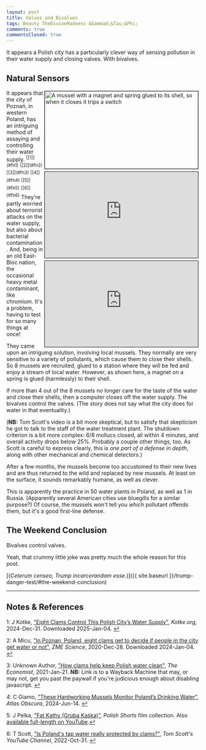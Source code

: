 ```yaml
---
layout: post
title: Valves and Bivalves
tags: Beauty TheDivineMadness &Gammad;&Tau;&Phi;
comments: true
commentsClosed: true
---
```


It appears a Polish city has a particularly clever way of sensing pollution in their water
supply and closing valves.  With bivalves.  


## Natural Sensors  

<a href="{{ site.baseurl }}/images/2025-01-04-valves-bivalves-clam-water-detector.jpg"><img src="{{ site.baseurl }}/images/2025-01-04-valves-bivalves-clam-water-detector-thumb.jpg" width="400" height="202" alt="A mussel with a magnet and spring glued to its shell, so when it closes it trips a switch" title="A mussel with a magnet and spring glued to its shell, so when it closes it trips a switch" style="float: right; margin: 3px 3px 3px 3px; border: 1px solid #000000;"></a>
<iframe width="400" height="224" src="https://www.youtube.com/embed/h1lRDdPbhio?si=IHgleAzoxoiJMjDe" allow="accelerometer; encrypted-media; gyroscope; picture-in-picture" allowfullscreen style="float: right; margin: 3px 3px 3px 3px; border: 1px solid #000000;"></iframe>
<iframe width="400" height="224" src="https://www.youtube.com/embed/i0RkEs3Xwf0?si=5Jv8CuhGb7r4DHeV" allow="accelerometer; encrypted-media; gyroscope; picture-in-picture" allowfullscreen style="float: right; margin: 3px 3px 3px 3px; border: 1px solid #000000;"></iframe>
It appears that the city of Poznań, in western Poland, has an intriguing method of assaying and
  controlling their water supply. <sup id="fn1a">[[1]](#fn1)</sup> <sup id="fn2a">[[2]](#fn2)</sup> 
<sup id="fn3a">[[3]](#fn3)</sup> <sup id="fn4a">[[4]](#fn4)</sup> <sup id="fn5a">[[5]](#fn5)</sup>
<sup id="fn6a">[[6]](#fn6)</sup> They're partly worried about terrorist attacks on the
water supply, but also about bacterial contamination.   And, being in an old East-Bloc
nation, the occasional heavy metal contaminant, like chromium.  It's a problem, having to
test for so many things at once!  

They came upon an intriguing solution, involving local mussels.  They normally are very
sensitive to a variety of pollutants, which cause them to close their shells.  So 8
mussels are recruited, glued to a station where they will be fed and enjoy a stream of
local water.  However, as shown here, a magnet on a spring is glued (harmlessly) to their
shell.  

If more than 4 out of the 8 mussels no longer care for the taste of the water and close
their shells, then a computer closes off the water supply.  The bivalves control the
valves.  (The story does not say what the city does for water in that eventuality.)

(__NB:__ Tom Scott's video is a bit more skeptical, but to satisfy that skepticism he got
to talk to the staff of the water treatment plant.  The shutdown criterion is a bit more
complex: 6/8 mollucs closed, all within 4 minutes, and overall activity drops below 25%.
Probably a couple other things, too.  As Scott is careful to express clearly, this is
_one part of a defense in depth_, along with other mechanical and chemical detectors.)  

After a few months, the mussels become too accustomed to their new lives and are thus
returned to the wild and replaced by new mussels.  At least on the surface, it sounds
remarkably humane, as well as clever.

This is apparently the practice in 50 water plants in Poland, as well as 1 in Russia.
(Apparently several American cities use bluegills for a similar purpose?)  Of
course, the mussels won't tell you _which_ pollutant offends them, but it's a good
first-line defense.  


## The Weekend Conclusion  

Bivalves control valves.  

Yeah, that crummy little joke was pretty much the whole reason for this post.  

[(_Ceterum censeo, Trump incarcerandam esse._)]({{ site.baseurl }}/trump-danger-test/#the-weekend-conclusion)  

---

## Notes &amp; References  

<!--
<sup id="fn1a">[[1]](#fn1)</sup>

<a id="fn1">1</a>: ***, ["***"](***), *** DOI: [***](***). [↩](#fn1a)  

<a href="{{ site.baseurl }}/images/***">
  <img src="{{ site.baseurl }}/images/***" width="400" height="***" alt="***" title="***" style="float: right; margin: 3px 3px 3px 3px; border: 1px solid #000000;">
</a>

<a href="***">
  <img src="{{ site.baseurl }}/images/***" width="550" height="***" alt="***" title="***" style="margin: 3px 3px 3px 3px; border: 1px solid #000000;">
</a>

<iframe width="400" height="224" src="***" allow="accelerometer; encrypted-media; gyroscope; picture-in-picture" allowfullscreen style="float: right; margin: 3px 3px 3px 3px; border: 1px solid #000000;"></iframe>
-->

<a id="fn1">1</a>: J Kotke, ["Eight Clams Control This Polish City’s Water Supply"](https://kottke.org/24/12/eight-clams-control-this-polish-citys-water-supply), _Kotke.org_, 2024-Dec-31.  Downloaded 2025-Jan-04. [↩](#fn1a)  

<a id="fn2">2</a>: A Micu, ["In Poznan, Poland, eight clams get to decide if people in the city get water or not"](https://www.zmescience.com/ecology/poznan-mussel-water-plants-892524/), _ZME Science_, 2020-Dec-28.  Downloaded 2024-Jan-04. [↩](#fn2a)  

<a id="fn3">3</a>: Unknown Author, ["How clams help keep Polish water clean"](https://web.archive.org/web/20210817160139/https://www.economist.com/europe/2021/01/21/how-clams-help-keep-polish-water-clean), _The Economist_, 2021-Jan-21.  __NB:__ Link is to a Wayback Machine that may, or may not, get you past the paywall if you're judicious enough about disabling javascript. [↩](#fn3a)  

<a id="fn4">4</a>: C Giamo, ["These Hardworking Mussels Monitor Poland’s Drinking Water"](https://www.atlasobscura.com/articles/wild-life-excerpt-water-quality-mussels), _Atlas Obscura_, 2024-Jun-14. [↩](#fn4a)  

<a id="fn5">5</a>: J Pelka, ["Fat Kathy (Gruba Kaśka)"](https://www.polishshorts.pl/en/films/2063/fat_kathy), _Polish Shorts_ film collection.  Also [available full-length on YouTube](https://www.youtube.com/watch?v=h1lRDdPbhio).[↩](#fn5a)  

<a id="fn6">6</a>: T Scott, ["Is Poland's tap water really protected by clams?"](https://www.youtube.com/watch?v=i0RkEs3Xwf0), _Tom Scott's YouTube Channel_,  2022-Oct-31. [↩](#fn6a)  
